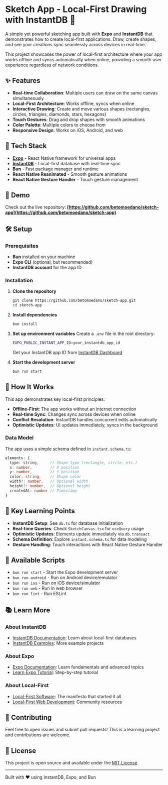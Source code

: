 # Sketch App - Local-First Drawing with InstantDB 🎨

A simple yet powerful sketching app built with **Expo** and **InstantDB** that demonstrates how to create local-first applications. Draw, create shapes, and see your creations sync seamlessly across devices in real-time.

This project showcases the power of local-first architecture where your app works offline and syncs automatically when online, providing a smooth user experience regardless of network conditions.

## ✨ Features

- **Real-time Collaboration**: Multiple users can draw on the same canvas simultaneously
- **Local-First Architecture**: Works offline, syncs when online
- **Interactive Drawing**: Create and move various shapes (rectangles, circles, triangles, diamonds, stars, hexagons)
- **Touch Gestures**: Drag and drop shapes with smooth animations
- **Color Palette**: Multiple colors to choose from
- **Responsive Design**: Works on iOS, Android, and web

## 🚀 Tech Stack

- **[Expo](https://expo.dev)** - React Native framework for universal apps
- **[InstantDB](https://instantdb.com)** - Local-first database with real-time sync
- **[Bun](https://bun.sh)** - Fast package manager and runtime
- **React Native Reanimated** - Smooth gesture animations
- **React Native Gesture Handler** - Touch gesture management

## 📱 Demo

Check out the live repository: **[https://github.com/betomoedano/sketch-app](https://github.com/betomoedano/sketch-app)**

## 🛠️ Setup

### Prerequisites

- **Bun** installed on your machine
- **Expo CLI** (optional, but recommended)
- **InstantDB account** for the app ID

### Installation

1. **Clone the repository**

   ```bash
   git clone https://github.com/betomoedano/sketch-app.git
   cd sketch-app
   ```

2. **Install dependencies**

   ```bash
   bun install
   ```

3. **Set up environment variables**
   Create a `.env` file in the root directory:

   ```bash
   EXPO_PUBLIC_INSTANT_APP_ID=your_instantdb_app_id
   ```

   Get your InstantDB app ID from [InstantDB Dashboard](https://instantdb.com/dash)

4. **Start the development server**
   ```bash
   bun run start
   ```

## 📖 How It Works

This app demonstrates key local-first principles:

- **Offline-First**: The app works without an internet connection
- **Real-time Sync**: Changes sync across devices when online
- **Conflict Resolution**: InstantDB handles concurrent edits automatically
- **Optimistic Updates**: UI updates immediately, syncs in the background

### Data Model

The app uses a simple schema defined in `instant.schema.ts`:

```typescript
elements: {
  type: string,     // Shape type (rectangle, circle, etc.)
  x: number,        // X position
  y: number,        // Y position
  color: string,    // Shape color
  width?: number,   // Optional width
  height?: number,  // Optional height
  createdAt: number // Timestamp
}
```

## 🎯 Key Learning Points

- **InstantDB Setup**: See `db.ts` for database initialization
- **Real-time Queries**: Check `SketchCanvas.tsx` for `useQuery` usage
- **Optimistic Updates**: Elements update immediately via `db.transact`
- **Schema Definition**: Explore `instant.schema.ts` for data modeling
- **Gesture Handling**: Touch interactions with React Native Gesture Handler

## 🔧 Available Scripts

- `bun run start` - Start the Expo development server
- `bun run android` - Run on Android device/emulator
- `bun run ios` - Run on iOS device/simulator
- `bun run web` - Run in web browser
- `bun run lint` - Run ESLint

## 📚 Learn More

### About InstantDB

- [InstantDB Documentation](https://instantdb.com/docs): Learn about local-first databases
- [InstantDB Examples](https://instantdb.com/examples): More example projects

### About Expo

- [Expo Documentation](https://docs.expo.dev/): Learn fundamentals and advanced topics
- [Learn Expo Tutorial](https://docs.expo.dev/tutorial/introduction/): Step-by-step tutorial

### About Local-First

- [Local-First Software](https://www.inkandswitch.com/local-first/): The manifesto that started it all
- [Local-First Web Development](https://localfirstweb.dev/): Community resources

## 🤝 Contributing

Feel free to open issues and submit pull requests! This is a learning project and contributions are welcome.

## 📄 License

This project is open source and available under the [MIT License](LICENSE).

---

Built with ❤️ using InstantDB, Expo, and Bun
